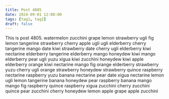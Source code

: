 ```yaml
---
title: Post 4805
date: 2024-09-01 12:00:00
tags: [tag1, tag2]
draft: false
---
```

This is post 4805.
watermelon
zucchini
grape
lemon
strawberry
ugli
fig
lemon
tangerine
strawberry
cherry
apple
ugli
ugli
elderberry
cherry
tangerine
mango
date
kiwi
strawberry
date
cherry
ugli
elderberry
kiwi
nectarine
elderberry
tangerine
elderberry
mango
honeydew
kiwi
mango
elderberry
pear
ugli
yuzu
xigua
kiwi
zucchini
honeydew
kiwi
apple
elderberry
orange
kiwi
nectarine
mango
fig
orange
elderberry
strawberry
yuzu
cherry
ugli
orange
strawberry
honeydew
strawberry
quince
raspberry
nectarine
raspberry
yuzu
banana
nectarine
pear
date
xigua
nectarine
lemon
ugli
lemon
tangerine
banana
honeydew
pear
raspberry
banana
mango
mango
fig
raspberry
quince
raspberry
xigua
zucchini
cherry
zucchini
quince
pear
zucchini
cherry
honeydew
lemon
apple
grape
apple
zucchini
